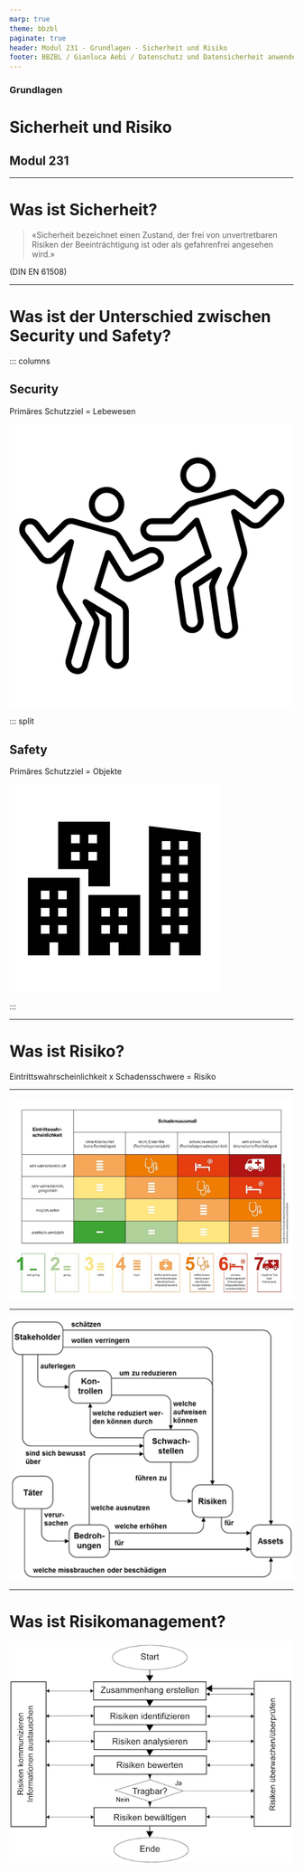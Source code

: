 ```yaml
---
marp: true
theme: bbzbl
paginate: true
header: Modul 231 - Grundlagen - Sicherheit und Risiko
footer: BBZBL / Gianluca Aebi / Datenschutz und Datensicherheit anwenden
---
```


<!-- _class: big center -->
### Grundlagen
# Sicherheit und Risiko
## Modul 231

---

# Was ist Sicherheit?

> «Sicherheit bezeichnet einen Zustand, der frei von  unvertretbaren Risiken der Beeinträchtigung ist oder  als gefahrenfrei angesehen wird.»

(DIN EN 61508)



---

# Was ist der Unterschied zwischen Security und Safety?

::: columns
## Security

Primäres Schutzziel =  Lebewesen

[![People](../images/people.svg)]()

::: split

## Safety

Primäres Schutzziel =  Objekte

[![Objekte](../images/building.svg)]()

:::

---

# Was ist Risiko?
Eintrittswahrscheinlichkeit x Schadensschwere = Risiko

---

[![Risiko](../images/arbeitsplatz-risikomatrix-nohl-schadensausmass-eintrittwahrscheinlichkeit.jpg)](https://www.uvex-safety.com/blog/de/risikomatrix-nach-nohl-so-ermitteln-sie-in-7-schritten-wie-gefaehrlich-ein-job-wirklich-ist/)

---

[![Risiko](../images/uebersichtrisiko.png)]()

---

# Was ist Risikomanagement?

[![Risikomgm](../images/Prozess+RisikomanagementFra.png)](https://www.kmu.admin.ch/kmu/de/home/praktisches-wissen/finanzielles/risikomanagement/wie-fuehrt-man-ein-risikomanagementsystem-ein/risikomanagementprozess-analyse-und-massnahmen.html)
